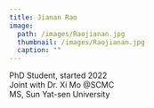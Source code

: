 ```yaml
---
title: Jianan Rao
image: 
  path: /images/Raojianan.jpg
  thumbnail: /images/Raojianan.jpg
  caption: ""
---
```

PhD Student, started 2022  
Joint with Dr. Xi Mo @SCMC  
MS, Sun Yat-sen University 
